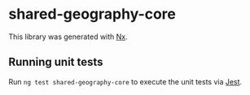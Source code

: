 # shared-geography-core

This library was generated with [Nx](https://nx.dev).

## Running unit tests

Run `ng test shared-geography-core` to execute the unit tests via [Jest](https://jestjs.io).
